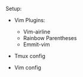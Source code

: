 Setup:
+ Vim Plugins:
  - Vim-airline
  - Rainbow Parentheses
  - Emmit-vim

+ Tmux config
+ Vim config
